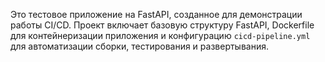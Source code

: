 Это тестовое приложение на FastAPI, созданное для демонстрации работы CI/CD. Проект включает базовую структуру FastAPI, Dockerfile для контейнеризации приложения и конфигурацию `cicd-pipeline.yml` для автоматизации сборки, тестирования и развертывания.
